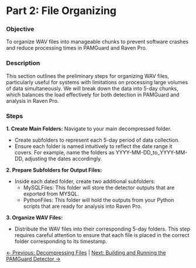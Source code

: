 # Part 2: File Organizing

### Objective
To organize WAV files into manageable chunks to prevent software crashes and reduce processing times in PAMGuard and Raven Pro.

### Description
This section outlines the preliminary steps for organizing WAV files, particularly useful for systems with limitations on processing large volumes of data simultaneously. We will break down the data into 5-day chunks, which balances the load effectively for both detection in PAMGuard and analysis in Raven Pro.

 ### Steps
**1. Create Main Folders:**
Navigate to your main decompressed folder.
- Create subfolders to represent each 5-day period of data collection. 
- Ensure each folder is named intuitively to reflect the date range it covers. For example, name the folders as YYYY-MM-DD_to_YYYY-MM-DD, adjusting the dates accordingly.

**2. Prepare Subfolders for Output Files:**
- Inside each dated folder, create two additional subfolders:
  - MySQLFiles: This folder will store the detector outputs that are exported from MYSQL.
  - PythonFiles: This folder will hold the outputs from your Python scripts that are ready for analysis into Raven Pro.

**3. Organize WAV Files:**
- Distribute the WAV files into their corresponding 5-day folders. This step requires careful attention to ensure that each file is placed in the correct folder corresponding to its timestamp.

[← Previous: Decompressing Files](1-DecompressingFiles.md) | [Next: Building and Running the PAMGuard Detector →](3-BuildingAndRunningThePAMGuardDetector.md)
